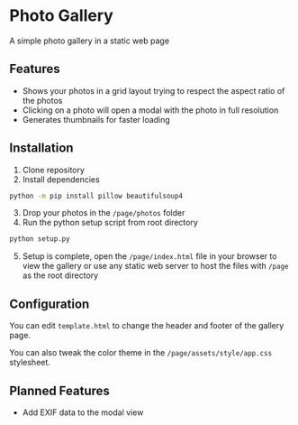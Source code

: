 # Photo Gallery
A simple photo gallery in a static web page

## Features
- Shows your photos in a grid layout trying to respect the aspect ratio of the photos
- Clicking on a photo will open a modal with the photo in full resolution
- Generates thumbnails for faster loading

## Installation
1. Clone repository
2. Install dependencies
```bash
python -m pip install pillow beautifulsoup4
```
3. Drop your photos in the `/page/photos` folder
4. Run the python setup script from root directory
```bash
python setup.py
```
5. Setup is complete, open the `/page/index.html` file in your browser to view the gallery or use any static web server to host the files with `/page` as the root directory

## Configuration
You can edit `template.html` to change the header and footer of the gallery page.

You can also tweak the color theme in the `/page/assets/style/app.css` stylesheet.

## Planned Features
- Add EXIF data to the modal view
